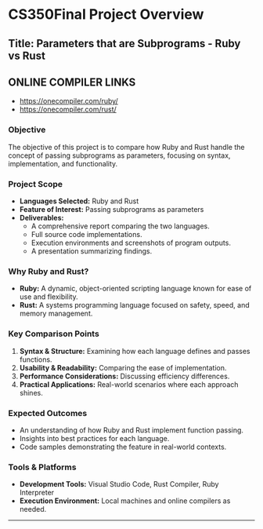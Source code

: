 # CS350Final Project Overview

## Title: Parameters that are Subprograms - Ruby vs Rust

## ONLINE COMPILER LINKS
- https://onecompiler.com/ruby/
- https://onecompiler.com/rust/

### Objective
The objective of this project is to compare how Ruby and Rust handle the concept of passing subprograms as parameters, focusing on syntax, implementation, and functionality.

### Project Scope
- **Languages Selected:** Ruby and Rust
- **Feature of Interest:** Passing subprograms as parameters
- **Deliverables:**
  - A comprehensive report comparing the two languages.
  - Full source code implementations.
  - Execution environments and screenshots of program outputs.
  - A presentation summarizing findings.

### Why Ruby and Rust?
- **Ruby:** A dynamic, object-oriented scripting language known for ease of use and flexibility.
- **Rust:** A systems programming language focused on safety, speed, and memory management.

### Key Comparison Points
1. **Syntax & Structure:** Examining how each language defines and passes functions.
2. **Usability & Readability:** Comparing the ease of implementation.
3. **Performance Considerations:** Discussing efficiency differences.
4. **Practical Applications:** Real-world scenarios where each approach shines.

### Expected Outcomes
- An understanding of how Ruby and Rust implement function passing.
- Insights into best practices for each language.
- Code samples demonstrating the feature in real-world contexts.

### Tools & Platforms
- **Development Tools:** Visual Studio Code, Rust Compiler, Ruby Interpreter
- **Execution Environment:** Local machines and online compilers as needed.

---
